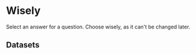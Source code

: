 # Wisely
Select an answer for a question. Choose wisely, as it can't be changed later.

## Datasets
